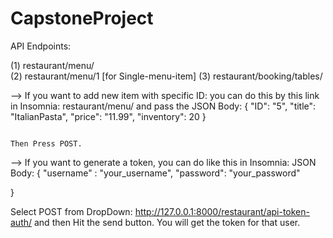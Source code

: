 # CapstoneProject

API Endpoints:

(1) restaurant/menu/   
(2) restaurant/menu/1 [for Single-menu-item]
(3) restaurant/booking/tables/

--> If you want to add new item with specific ID: you can do this by this link in Insomnia: restaurant/menu/ and pass the JSON Body: 
                                                                                                                        {
                                                                                                                        	"ID": "5",
                                                                                                                        	"title": "ItalianPasta",
                                                                                                                        	"price": "11.99",
                                                                                                                        	"inventory": 20
                                                                                                                        }
                                                                                                                        
                                                                                                                        Then Press POST. 
                                                                                                                        
--> If you want to generate a token, you can do like this in Insomnia: 
JSON Body: 
{
		"username" : "your_username",
	  "password": "your_password"
	
}

Select POST from DropDown: http://127.0.0.1:8000/restaurant/api-token-auth/    and then Hit the send button. You will get the token for that user. 
